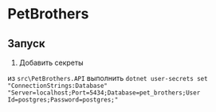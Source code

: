 # PetBrothers

## Запуск 

1. Добавить секреты 

из `src\PetBrothers.API`
выполнить `dotnet user-secrets set "ConnectionStrings:Database" "Server=localhost;Port=5434;Database=pet_brothers;User Id=postgres;Password=postgres;"`